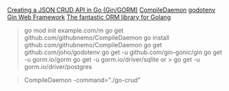 [Creating a JSON CRUD API in Go (Gin/GORM)](https://www.youtube.com/watch?v=lf_kiH_NPvM)
[CompileDaemon](https://github.com/githubnemo/CompileDaemon)
[godotenv](https://github.com/joho/godotenv)
[Gin Web Framework](https://gin-gonic.com/docs/quickstart/)
[The fantastic ORM library for Golang](https://gorm.io/)
> go mod init example.com/m
> go get github.com/githubnemo/CompileDaemon
> go install github.com/githubnemo/CompileDaemon
> go get github.com/joho/godotenv
> go get -u github.com/gin-gonic/gin
> go get -u gorm.io/gorm
> go get -u gorm.io/driver/sqlite
or
    > go get -u gorm.io/driver/postgres


> CompileDaemon -command="./go-crud"